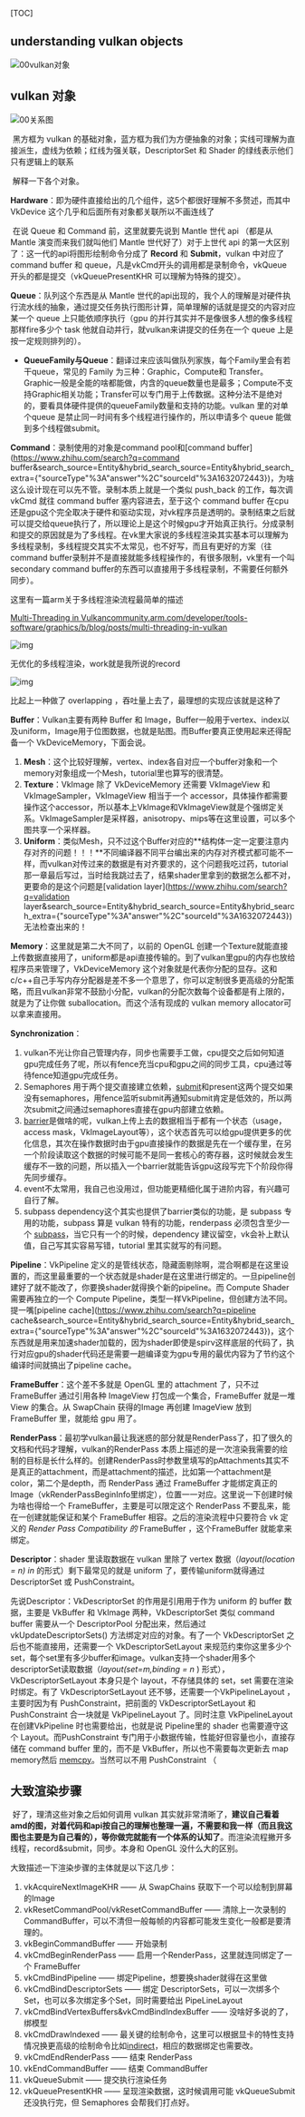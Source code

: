 [TOC]



## understanding vulkan objects

![00vulkan对象](./markdownimage/00vulkan对象.jpg)





## vulkan 对象



![00关系图](./markdownimage/00关系图.jpg)

​		黑方框为 vulkan 的基础对象，蓝方框为我们为方便抽象的对象；实线可理解为直接派生，虚线为依赖；红线为强关联，DescriptorSet 和 Shader 的绿线表示他们只有逻辑上的联系

​		解释一下各个对象。

**Hardware**：即为硬件直接给出的几个组件，这5个都很好理解不多赘述，而其中 VkDevice 这个几乎和后面所有对象都关联所以不画连线了

​		在说 Queue 和 Command 前，这里就要先说到 Mantle 世代 api （都是从Mantle 演变而来我们就叫他们 Mantle 世代好了）对于上世代  api 的第一大区别了：这一代的api将图形绘制命令分成了 **Record** 和 **Submit**，vulkan 中对应了 command buffer 和 queue，凡是vkCmd开头的调用都是录制命令，vkQueue 开头的都是提交（vkQueuePresentKHR 可以理解为特殊的提交）。

**Queue**：队列这个东西是从 Mantle  世代的api出现的，我个人的理解是对硬件执行流水线的抽象，通过提交任务执行图形计算，简单理解的话就是提交的内容对应某一个 queue 上只能依顺序执行（gpu 的并行其实并不是像很多人想的像多线程那样fire多少个 task 他就自动并行，就vulkan来讲提交的任务在一个 queue 上是按一定规则排列的）。

- **QueueFamily与Queue**：翻译过来应该叫做队列家族，每个Family里会有若干queue，常见的 Family 为三种：Graphic，Compute和 Transfer。Graphic一般是全能的啥都能做，内含的queue数量也是最多；Compute不支持Graphic相关功能；Transfer可以专门用于上传数据。这种分法不是绝对的，要看具体硬件提供的queueFamily数量和支持的功能。vulkan 里的对单个queue 是禁止同一时间有多个线程进行操作的，所以申请多个 queue 能做到多个线程做submit。

**Command**：录制使用的对象是command pool和[command buffer](https://www.zhihu.com/search?q=command buffer&search_source=Entity&hybrid_search_source=Entity&hybrid_search_extra={"sourceType"%3A"answer"%2C"sourceId"%3A1632072443})，为啥这么设计现在可以先不管。录制本质上就是一个类似 push_back 的工作，每次调 vkCmd 就往 command buffer 塞内容进去，至于这个 command buffer 在cpu还是gpu这个完全取决于硬件和驱动实现，对vk程序员是透明的。录制结束之后就可以提交给queue执行了，所以理论上是这个时候gpu才开始真正执行。分成录制和提交的原因就是为了多线程。在vk里大家说的多线程渲染其实基本可以理解为多线程录制，多线程提交其实不太常见，也不好写，而且有更好的方案（往command buffer录制并不是直接就能多线程操作的，有很多限制，vk里有一个叫 secondary command buffer的东西可以直接用于多线程录制，不需要任何额外同步）。

这里有一篇arm关于多线程渲染流程最简单的描述

[Multi-Threading in Vulkancommunity.arm.com/developer/tools-software/graphics/b/blog/posts/multi-threading-in-vulkan](https://link.zhihu.com/?target=https%3A//community.arm.com/developer/tools-software/graphics/b/blog/posts/multi-threading-in-vulkan)

![img](https://picx.zhimg.com/80/v2-9687de54dbe553fe6f282ff5eb65cd9b_720w.webp?source=1940ef5c)

无优化的多线程渲染，work就是我所说的record

![img](https://picx.zhimg.com/80/v2-fc8834b44bda5734c6d26470554c9e35_720w.webp?source=1940ef5c)

比起上一种做了 overlapping ，吞吐量上去了，最理想的实现应该就是这种了

**Buffer**：Vulkan主要有两种 Buffer 和 Image，Buffer一般用于vertex、index以及uniform，Image用于位图数据，也就是贴图。而Buffer要真正使用起来还得配备一个 VkDeviceMemory，下面会说。

1. **Mesh**：这个比较好理解，vertex、index各自对应一个buffer对象和一个memory对象组成一个Mesh，tutorial里也算写的很清楚。
2. **Texture**：VkImage 除了 VkDeviceMemory 还需要 VkImageView 和 VkImageSampler，VkImageView 相当于一个 accessor，具体操作都需要操作这个accessor，所以基本上VkImage和VkImageView就是个强绑定关系。VkImageSampler是采样器，anisotropy、mips等在这里设置，可以多个图共享一个采样器。
3. **Uniform**：类似Mesh，只不过这个Buffer对应的**结构体一定一定要注意内存对齐的问题！！！**不同编译器不同平台编出来的内存对齐模式都可能不一样，而vulkan对传过来的数据是有对齐要求的，这个问题我吃过药，tutorial那一章最后写过，当时给我跳过去了，结果shader里拿到的数据怎么都不对，更要命的是这个问题是[validation layer](https://www.zhihu.com/search?q=validation layer&search_source=Entity&hybrid_search_source=Entity&hybrid_search_extra={"sourceType"%3A"answer"%2C"sourceId"%3A1632072443})无法检查出来的！

**Memory**：这里就是第二大不同了，以前的 OpenGL 创建一个Texture就能直接上传数据直接用了，uniform都是api直接传输的。到了vulkan里gpu的内存也放给程序员来管理了，VkDeviceMemory 这个对象就是代表你分配的显存。这和 c/c++自己手写内存分配器是差不多一个意思了，你可以定制很多更高级的分配策略，而且vulkan非常不鼓励小分配，vulkan的分配次数每个设备都是有上限的，就是为了让你做 suballocation。而这个活有现成的 vulkan memory allocator可以拿来直接用。

**Synchronization**：

1. vulkan不光让你自己管理内存，同步也需要手工做，cpu提交之后如何知道gpu完成任务了呢，所以有fence充当cpu和gpu之间的同步工具，cpu通过等待fence知道gpu完成任务。
2. Semaphores 用于两个提交直接建立依赖，[submit](https://www.zhihu.com/search?q=submit&search_source=Entity&hybrid_search_source=Entity&hybrid_search_extra={"sourceType"%3A"answer"%2C"sourceId"%3A1632072443})和present这两个提交如果没有semaphores，用fence监听submit再通知submit肯定是低效的，所以两次submit之间通过semaphores直接在gpu内部建立依赖。
3. [barrier](https://www.zhihu.com/search?q=barrier&search_source=Entity&hybrid_search_source=Entity&hybrid_search_extra={"sourceType"%3A"answer"%2C"sourceId"%3A1632072443})是做啥的呢，vulkan上传上去的数据相当于都有一个状态（usage，access mask，VkImageLayout等），这个状态首先可以给gpu提供更多的优化信息，其次在操作数据时由于gpu直接操作的数据是先在一个缓存里，在另一个阶段读取这个数据的时候可能不是同一套核心的寄存器，这时候就会发生缓存不一致的问题，所以插入一个barrier就能告诉gpu这段写完下个阶段你得先同步缓存。
4. event不太常用，我自己也没用过，但功能更精细化属于进阶内容，有兴趣可自行了解。
5. subpass dependency这个其实也提供了barrier类似的功能，是 subpass 专用的功能，subpass 算是 vulkan 特有的功能，renderpass 必须包含至少一个 [subpass](https://www.zhihu.com/search?q=subpass&search_source=Entity&hybrid_search_source=Entity&hybrid_search_extra={"sourceType"%3A"answer"%2C"sourceId"%3A1632072443})，当它只有一个的时候，dependency 建议留空，vk会补上默认值，自己写其实容易写错，tutorial 里其实就写的有问题。

**Pipeline**：VkPipeline 定义的是管线状态，隐藏面剔除啊，混合啊都是在这里设置的，而这里最重要的一个状态就是shader是在这里进行绑定的。一旦pipeline创建好了就不能改了，你要换shader就得换个新的pipeline。而 Compute Shader需要再独立的一个 Compute Pipeline，类型一样VkPipeline，但创建方法不同。提一嘴[pipeline cache](https://www.zhihu.com/search?q=pipeline cache&search_source=Entity&hybrid_search_source=Entity&hybrid_search_extra={"sourceType"%3A"answer"%2C"sourceId"%3A1632072443})，这个东西就是用来加速shader加载的，因为shader即使是spirv这样底层的代码了，执行对应gpu的shader代码还是需要一趟编译变为gpu专用的最优内容为了节约这个编译时间就搞出了pipeline cache。

**FrameBuffer**：这个差不多就是 OpenGL 里的 attachment 了，只不过 FrameBuffer 通过引用各种 ImageView 打包成一个集合，FrameBuffer 就是一堆 View 的集合。从 SwapChain 获得的Image 再创建 ImageView 放到 FrameBuffer 里，就能给 gpu 用了。

**RenderPass**：最初学vulkan最让我迷惑的部分就是RenderPass了，扣了很久的文档和代码才理解，vulkan的RenderPass 本质上描述的是一次渲染我需要的绘制的目标是长什么样的。创建RenderPass时参数里填写的pAttachments其实不是真正的attachment，而是attachment的描述，比如第一个attachment是color，第二个是depth，而 RenderPass 通过 FrameBuffer 才能绑定真正的Image（vkRenderPassBeginInfo里绑定），位置一一对应。这里说一下创建时候为啥也得给一个 FrameBuffer，主要是可以限定这个 RenderPass 不要乱来，能在一创建就能保证和某个 FrameBuffer 相容。之后的渲染流程中只要符合 vk 定义的 *Render Pass Compatibility 的* FrameBuffer ，这个FrameBuffer 就能拿来绑定。

**Descriptor**：shader 里读取数据在 vulkan 里除了 vertex 数据（*layout(location = n) in* 的形式）剩下最常见的就是 uniform 了，要传输uniform就得通过 DescriptorSet 或 PushConstraint。

先说Descriptor：VkDescriptorSet 的作用是引用用于作为 uniform 的 buffer 数据，主要是 VkBuffer 和 VkImage 两种，VkDescriptorSet 类似 command buffer 需要从一个 DescriptorPool 分配出来，然后通过 vkUpdateDescriptorSets() 方法绑定对应的对象。有了一个 VkDescriptorSet 之后也不能直接用，还需要一个 VkDescriptorSetLayout 来规范约束你这里多少个set，每个set里有多少buffer和image。vulkan支持一个shader用多个descriptorSet读取数据（*layout(set=m,binding = n* ) 形式），VkDescriptorSetLayout 本身只是个 layout，不存储具体的 set，set 需要在渲染时绑定。有了 VkDescriptorSetLayout 还不够，还需要一个VkPipelineLayout ，主要时因为有 PushConstraint，把前面的 VkDescriptorSetLayout 和 PushConstraint 合一块就是 VkPipelineLayout 了。同时注意 VkPipelineLayout 在创建VkPipeline 时也需要给出，也就是说 Pipeline里的 shader 也需要遵守这个 Layout。而PushConstraint 专门用于小数据传输，性能好但容量也小，直接存储在 command buffer 里的，而不是 VkBuffer，所以也不需要每次更新去 map memory然后 [memcpy](https://www.zhihu.com/search?q=memcpy&search_source=Entity&hybrid_search_source=Entity&hybrid_search_extra={"sourceType"%3A"answer"%2C"sourceId"%3A1632072443})。当然可以不用 PushConstraint （







## 大致渲染步骤

​		好了，理清这些对象之后如何调用 vulkan 其实就非常清晰了，**建议自己看着amd的图，对着代码和api按自己的理解也整理一遍，不需要和我一样（而且我这图也主要是为自己看的），等你做完就能有一个体系的认知了**。而渲染流程撇开多线程，record&submit，同步。本身和 OpenGL 没什么大的区别。

大致描述一下渲染步骤的主体就是以下这几步：

1. vkAcquireNextImageKHR —— 从 SwapChains 获取下一个可以绘制到屏幕的Image
2. vkResetCommandPool/vkResetCommandBuffer —— 清除上一次录制的 CommandBuffer，可以不清但一般每帧的内容都可能发生变化一般都是要清理的。
3. vkBeginCommandBuffer —— 开始录制
4. vkCmdBeginRenderPass —— 启用一个RenderPass，这里就连同绑定了一个 FrameBuffer
5. vkCmdBindPipeline —— 绑定Pipeline，想要换shader就得在这里做
6. vkCmdBindDescriptorSets —— 绑定 DescriptorSets，可以一次绑多个Set，也可以多次绑定多个Set，同时需要给出 PipeLineLayout
7. vkCmdBindVertexBuffers&vkCmdBindIndexBuffer —— 没啥好多说的了，绑模型
8. vkCmdDrawIndexed —— 最关键的绘制命令，这里可以根据显卡的特性支持情况换更高级的绘制命令比如[indirect](https://www.zhihu.com/search?q=indirect&search_source=Entity&hybrid_search_source=Entity&hybrid_search_extra={"sourceType"%3A"answer"%2C"sourceId"%3A1632072443})，相应的数据绑定也需要改。
9. vkCmdEndRenderPass —— 结束 RenderPass
10. vkEndCommandBuffer —— 结束 CommandBuffer
11. vkQueueSubmit —— 提交执行渲染任务
12. vkQueuePresentKHR —— 呈现渲染数据，这时候调用可能 vkQueueSubmit 还没执行完，但 Semaphores 会帮我们打点好。